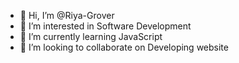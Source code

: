 - 👋 Hi, I’m @Riya-Grover
- 👀 I’m interested in Software Development
- 🌱 I’m currently learning JavaScript
- 💞️ I’m looking to collaborate on Developing website

<!---
Riya-Grover/Riya-Grover is a ✨ special ✨ repository because its `README.md` (this file) appears on your GitHub profile.
You can click the Preview link to take a look at your changes.
--->

